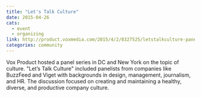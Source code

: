 ```yaml
---
title: "Let's Talk Culture"
date: 2015-04-26
cats:
  - event
  - organizing
link: http://product.voxmedia.com/2015/4/2/8327525/letstalkculture-panel-recap
categories: community
---
```


Vox Product hosted a panel series in DC and New York on the topic of culture. "Let’s Talk Culture" included panelists from companies like BuzzFeed and Viget with backgrounds in design, management, journalism, and HR. The discussion focused on creating and maintaining a healthy, diverse, and productive company culture.